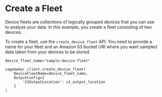 # Create a Fleet<a name="edge-getting-started-step3"></a>

Device fleets are collections of logically grouped devices that you can use to analyze your data\. In this example, you create a fleet consisting of two devices\.

To create a fleet, use the `create_device_fleet` API\. You need to provide a name for your fleet and an Amazon S3 bucket URI where you want sampled data taken from your devices to be stored\.

```
device_fleet_name="sample-device-fleet"

sagemaker_client.create_device_fleet(
    DeviceFleetName=device_fleet_name,
    OutputConfig={
        'S3OutputLocation': s3_output_location
    }
)
```